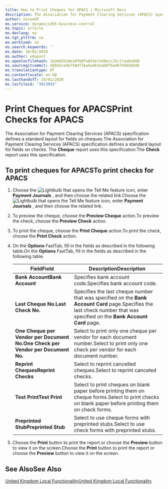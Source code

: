 ```yaml
---
title: How to Print Cheques for APACS | Microsoft Docs
description: The Association for Payment Clearing Services (APACS) specification defines a standard layout for fields on cheques. The Cheque report uses this specification.
author: SorenGP
ms.service: dynamics365-business-central
ms.topic: article
ms.devlang: na
ms.tgt_pltfrm: na
ms.workload: na
ms.search.keywords: ''
ms.date: 10/01/2020
ms.author: edupont
ms.openlocfilehash: 1bd492b10e10f60fe853e7a50ecc25c17aa8a880
ms.sourcegitcommit: ddbb5cede750df1baba4b3eab8fbed6744b5b9d6
ms.translationtype: HT
ms.contentlocale: en-GB
ms.lasthandoff: 10/01/2020
ms.locfileid: "3923093"
---
```

# <a name="print-checks-for-apacs"></a><span data-ttu-id="1d9f6-104">Print Cheques for APACS</span><span class="sxs-lookup"><span data-stu-id="1d9f6-104">Print Checks for APACS</span></span>
<span data-ttu-id="1d9f6-105">The Association for Payment Clearing Services (APACS) specification defines a standard layout for fields on cheques.</span><span class="sxs-lookup"><span data-stu-id="1d9f6-105">The Association for Payment Clearing Services (APACS) specification defines a standard layout for fields on checks.</span></span> <span data-ttu-id="1d9f6-106">The **Cheque** report uses this specification.</span><span class="sxs-lookup"><span data-stu-id="1d9f6-106">The **Check** report uses this specification.</span></span>  

## <a name="to-print-checks-for-apacs"></a><span data-ttu-id="1d9f6-107">To print cheques for APACS</span><span class="sxs-lookup"><span data-stu-id="1d9f6-107">To print checks for APACS</span></span>  

1.  <span data-ttu-id="1d9f6-108">Choose the ![Lightbulb that opens the Tell Me feature](../../media/ui-search/search_small.png "Tell me what you want to do") icon, enter **Payment Journals** , and then choose the related link.</span><span class="sxs-lookup"><span data-stu-id="1d9f6-108">Choose the ![Lightbulb that opens the Tell Me feature](../../media/ui-search/search_small.png "Tell me what you want to do") icon, enter **Payment Journals** , and then choose the related link.</span></span>  
2.  <span data-ttu-id="1d9f6-109">To preview the cheque, choose the **Preview Cheque** action.</span><span class="sxs-lookup"><span data-stu-id="1d9f6-109">To preview the check, choose the **Preview Check** action.</span></span>  
3.  <span data-ttu-id="1d9f6-110">To print the cheque, choose the **Print Cheque** action.</span><span class="sxs-lookup"><span data-stu-id="1d9f6-110">To print the check, choose the **Print Check** action.</span></span>  

4.  <span data-ttu-id="1d9f6-111">On the **Options** FastTab, fill in the fields as described in the following table.</span><span class="sxs-lookup"><span data-stu-id="1d9f6-111">On the **Options** FastTab, fill in the fields as described in the following table.</span></span>  

    |<span data-ttu-id="1d9f6-112">Field</span><span class="sxs-lookup"><span data-stu-id="1d9f6-112">Field</span></span>|<span data-ttu-id="1d9f6-113">Description</span><span class="sxs-lookup"><span data-stu-id="1d9f6-113">Description</span></span>|  
    |---------------------------------|---------------------------------------|  
    |<span data-ttu-id="1d9f6-114">**Bank Account**</span><span class="sxs-lookup"><span data-stu-id="1d9f6-114">**Bank Account**</span></span>|<span data-ttu-id="1d9f6-115">Specifies bank account code.</span><span class="sxs-lookup"><span data-stu-id="1d9f6-115">Specifies bank account code.</span></span>|  
    |<span data-ttu-id="1d9f6-116">**Last Cheque No.**</span><span class="sxs-lookup"><span data-stu-id="1d9f6-116">**Last Check No.**</span></span>|<span data-ttu-id="1d9f6-117">Specifies the last cheque number that was specified on the **Bank Account Card** page.</span><span class="sxs-lookup"><span data-stu-id="1d9f6-117">Specifies the last check number that was specified on the **Bank Account Card** page.</span></span>|  
    |<span data-ttu-id="1d9f6-118">**One Cheque per Vendor per Document No.**</span><span class="sxs-lookup"><span data-stu-id="1d9f6-118">**One Check per Vendor per Document No.**</span></span>|<span data-ttu-id="1d9f6-119">Select to print only one cheque per vendor for each document number.</span><span class="sxs-lookup"><span data-stu-id="1d9f6-119">Select to print only one check per vendor for each document number.</span></span>|  
    |<span data-ttu-id="1d9f6-120">**Reprint Cheques**</span><span class="sxs-lookup"><span data-stu-id="1d9f6-120">**Reprint Checks**</span></span>|<span data-ttu-id="1d9f6-121">Select to reprint cancelled cheques.</span><span class="sxs-lookup"><span data-stu-id="1d9f6-121">Select to reprint canceled checks.</span></span>|  
    |<span data-ttu-id="1d9f6-122">**Test Print**</span><span class="sxs-lookup"><span data-stu-id="1d9f6-122">**Test Print**</span></span>|<span data-ttu-id="1d9f6-123">Select to print cheques on blank paper before printing them on cheque forms.</span><span class="sxs-lookup"><span data-stu-id="1d9f6-123">Select to print checks on blank paper before printing them on check forms.</span></span>|  
    |<span data-ttu-id="1d9f6-124">**Preprinted Stub**</span><span class="sxs-lookup"><span data-stu-id="1d9f6-124">**Preprinted Stub**</span></span>|<span data-ttu-id="1d9f6-125">Select to use cheque forms with preprinted stubs.</span><span class="sxs-lookup"><span data-stu-id="1d9f6-125">Select to use check forms with preprinted stubs.</span></span>|  

5.  <span data-ttu-id="1d9f6-126">Choose the **Print** button to print the report or choose the **Preview** button to view it on the screen.</span><span class="sxs-lookup"><span data-stu-id="1d9f6-126">Choose the **Print** button to print the report or choose the **Preview** button to view it on the screen.</span></span>  

## <a name="see-also"></a><span data-ttu-id="1d9f6-127">See Also</span><span class="sxs-lookup"><span data-stu-id="1d9f6-127">See Also</span></span>  
[<span data-ttu-id="1d9f6-128">United Kingdom Local Functionality</span><span class="sxs-lookup"><span data-stu-id="1d9f6-128">United Kingdom Local Functionality</span></span>](united-kingdom-local-functionality.md)
